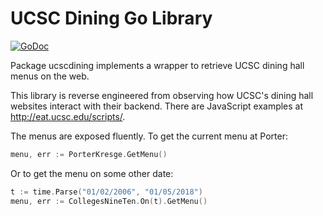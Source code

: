 # UCSC Dining Go Library

[![GoDoc](https://godoc.org/github.com/spencer-p/ucscdining?status.svg)](https://godoc.org/github.com/spencer-p/ucscdining)

Package ucscdining implements a wrapper to retrieve UCSC dining hall menus on
the web.

This library is reverse engineered from observing how UCSC's dining hall
websites interact with their backend. There are JavaScript examples at
http://eat.ucsc.edu/scripts/.

The menus are exposed fluently. To get the current menu at Porter:

```go
menu, err := PorterKresge.GetMenu()
```

Or to get the menu on some other date:

```go
t := time.Parse("01/02/2006", "01/05/2018")
menu, err := CollegesNineTen.On(t).GetMenu()
```


